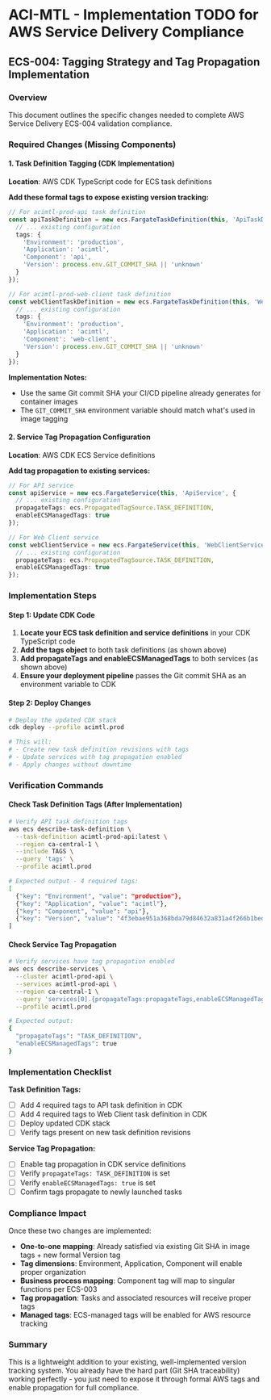 # ACI-MTL - Implementation TODO for AWS Service Delivery Compliance

## ECS-004: Tagging Strategy and Tag Propagation Implementation

### Overview
This document outlines the specific changes needed to complete AWS Service Delivery ECS-004 validation compliance.

### Required Changes (Missing Components)

#### 1. Task Definition Tagging (CDK Implementation)

**Location**: AWS CDK TypeScript code for ECS task definitions

**Add these formal tags to expose existing version tracking:**
```typescript
// For acimtl-prod-api task definition
const apiTaskDefinition = new ecs.FargateTaskDefinition(this, 'ApiTaskDef', {
  // ... existing configuration
  tags: {
    'Environment': 'production',
    'Application': 'acimtl',
    'Component': 'api',
    'Version': process.env.GIT_COMMIT_SHA || 'unknown'
  }
});

// For acimtl-prod-web-client task definition
const webClientTaskDefinition = new ecs.FargateTaskDefinition(this, 'WebClientTaskDef', {
  // ... existing configuration
  tags: {
    'Environment': 'production',
    'Application': 'acimtl',
    'Component': 'web-client',
    'Version': process.env.GIT_COMMIT_SHA || 'unknown'
  }
});
```

**Implementation Notes:**
- Use the same Git commit SHA your CI/CD pipeline already generates for container images
- The `GIT_COMMIT_SHA` environment variable should match what's used in image tagging

#### 2. Service Tag Propagation Configuration

**Location**: AWS CDK ECS Service definitions

**Add tag propagation to existing services:**
```typescript
// For API service
const apiService = new ecs.FargateService(this, 'ApiService', {
  // ... existing configuration
  propagateTags: ecs.PropagatedTagSource.TASK_DEFINITION,
  enableECSManagedTags: true
});

// For Web Client service
const webClientService = new ecs.FargateService(this, 'WebClientService', {
  // ... existing configuration
  propagateTags: ecs.PropagatedTagSource.TASK_DEFINITION,
  enableECSManagedTags: true
});
```

### Implementation Steps

#### Step 1: Update CDK Code
1. **Locate your ECS task definition and service definitions** in your CDK TypeScript code
2. **Add the tags object** to both task definitions (as shown above)
3. **Add propagateTags and enableECSManagedTags** to both services (as shown above)
4. **Ensure your deployment pipeline** passes the Git commit SHA as an environment variable to CDK

#### Step 2: Deploy Changes
```bash
# Deploy the updated CDK stack
cdk deploy --profile acimtl.prod

# This will:
# - Create new task definition revisions with tags
# - Update services with tag propagation enabled
# - Apply changes without downtime
```

### Verification Commands

#### Check Task Definition Tags (After Implementation)
```bash
# Verify API task definition tags
aws ecs describe-task-definition \
  --task-definition acimtl-prod-api:latest \
  --region ca-central-1 \
  --include TAGS \
  --query 'tags' \
  --profile acimtl.prod

# Expected output - 4 required tags:
[
  {"key": "Environment", "value": "production"},
  {"key": "Application", "value": "acimtl"},
  {"key": "Component", "value": "api"},
  {"key": "Version", "value": "4f3ebae951a368bda79d84632a831a4f266b1bed"}
]
```

#### Check Service Tag Propagation
```bash
# Verify services have tag propagation enabled
aws ecs describe-services \
  --cluster acimtl-prod-api \
  --services acimtl-prod-api \
  --region ca-central-1 \
  --query 'services[0].{propagateTags:propagateTags,enableECSManagedTags:enableECSManagedTags}' \
  --profile acimtl.prod

# Expected output:
{
  "propagateTags": "TASK_DEFINITION",
  "enableECSManagedTags": true
}
```

### Implementation Checklist

**Task Definition Tags:**
- [ ] Add 4 required tags to API task definition in CDK
- [ ] Add 4 required tags to Web Client task definition in CDK
- [ ] Deploy updated CDK stack
- [ ] Verify tags present on new task definition revisions

**Service Tag Propagation:**
- [ ] Enable tag propagation in CDK service definitions
- [ ] Verify `propagateTags: TASK_DEFINITION` is set
- [ ] Verify `enableECSManagedTags: true` is set
- [ ] Confirm tags propagate to newly launched tasks

### Compliance Impact

Once these two changes are implemented:
- **One-to-one mapping**: Already satisfied via existing Git SHA in image tags + new formal Version tag
- **Tag dimensions**: Environment, Application, Component will enable proper organization
- **Business process mapping**: Component tag will map to singular functions per ECS-003
- **Tag propagation**: Tasks and associated resources will receive proper tags
- **Managed tags**: ECS-managed tags will be enabled for AWS resource tracking

### Summary

This is a lightweight addition to your existing, well-implemented version tracking system. You already have the hard part (Git SHA traceability) working perfectly - you just need to expose it through formal AWS tags and enable propagation for full compliance.
